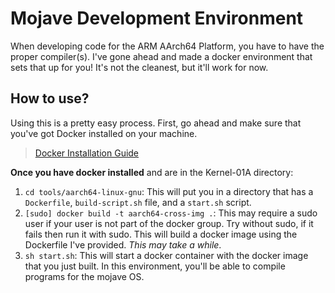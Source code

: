 # Mojave Development Environment

When developing code for the ARM AArch64 Platform, you have to have the proper compiler(s). I've gone ahead and made a docker environment that sets that up for you! It's not the cleanest, but it'll work for now. 

## How to use?

Using this is a pretty easy process. First, go ahead and make sure that you've got Docker installed on your machine.

> [Docker Installation Guide](https://docs.docker.com/desktop/)

**Once you have docker installed** and are in the Kernel-01A directory:

1. `cd tools/aarch64-linux-gnu`: This will put you in a directory that has a `Dockerfile`, `build-script.sh` file, and a `start.sh` script. 
2. `[sudo] docker build -t aarch64-cross-img .`: This may require a sudo user if your user is not part of the docker group. Try without sudo, if it fails then run it with sudo. This will build a docker image using the Dockerfile I've provided. *This may take a while*.
3. `sh start.sh`: This will start a docker container with the docker image that you just built. In this environment, you'll be able to compile programs for the mojave OS. 